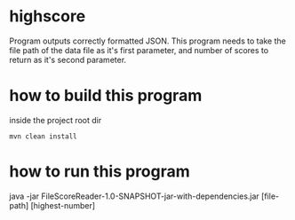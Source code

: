# highscore

Program outputs correctly formatted JSON. This program needs to take the file path of the data file as it's first parameter, and number of scores to return as it's second parameter.


# how to build this program

inside the project root dir

`mvn clean install`

# how to run this program

java -jar FileScoreReader-1.0-SNAPSHOT-jar-with-dependencies.jar [file-path] [highest-number]
